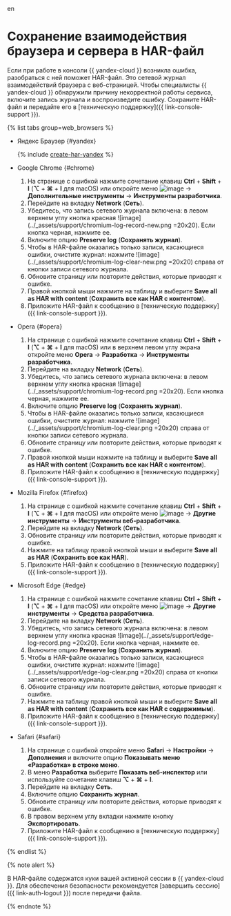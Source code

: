 en
# Сохранение взаимодействия браузера и сервера в HAR-файл

Если при работе в консоли {{ yandex-cloud }} возникла ошибка, разобраться с ней поможет HAR-файл. Это сетевой журнал взаимодействий браузера с веб-страницей. Чтобы специалисты {{ yandex-cloud }} обнаружили причину некорректной работы сервиса, включите запись журнала и воспроизведите ошибку. Сохраните HAR-файл и передайте его в [техническую поддержку]({{ link-console-support }}).

{% list tabs group=web_browsers %}


- Яндекс Браузер {#yandex}

  {% include [create-har-yandex](../_includes/support/create-har-yandex.md) %}


- Google Chrome {#chrome}

  1. На странице с ошибкой нажмите сочетание клавиш **Ctrl** + **Shift** + **I** (**⌥** + **⌘** + **I** для macOS) или откройте меню ![image](../_assets/vertical-ellipsis.svg) → **Дополнительные инструменты** → **Инструменты разработчика**.
  1. Перейдите на вкладку **Network** (**Сеть**).
  1. Убедитесь, что запись сетевого журнала включена: в левом верхнем углу кнопка красная ![image](../_assets/support/chromium-log-record-new.png =20x20). Если кнопка черная, нажмите ее.
  1. Включите опцию **Preserve log** (**Сохранять журнал**).
  1. Чтобы в HAR-файле оказались только записи, касающиеся ошибки, очистите журнал: нажмите ![image](../_assets/support/chromium-log-clear-new.png =20x20) справа от кнопки записи сетевого журнала.
  1. Обновите страницу или повторите действия, которые приводят к ошибке.
  1. Правой кнопкой мыши нажмите на таблицу и выберите **Save all as HAR with content** (**Сохранить все как HAR с контентом**).
  1. Приложите HAR-файл к сообщению в [техническую поддержку]({{ link-console-support }}).

- Opera {#opera}

  1. На странице с ошибкой нажмите сочетание клавиш **Ctrl** + **Shift** + **I** (**⌥** + **⌘** + **I** для macOS) или в верхнем левом углу экрана откройте меню **Opera** → **Разработка** → **Инструменты разработчика**.
  1. Перейдите на вкладку **Network** (**Сеть**).
  1. Убедитесь, что запись сетевого журнала включена: в левом верхнем углу кнопка красная ![image](../_assets/support/chromium-log-record.png =20x20). Если кнопка черная, нажмите ее.
  1. Включите опцию **Preserve log** (**Сохранять журнал**).
  1. Чтобы в HAR-файле оказались только записи, касающиеся ошибки, очистите журнал: нажмите ![image](../_assets/support/chromium-log-clear.png =20x20) справа от кнопки записи сетевого журнала.
  1. Обновите страницу или повторите действия, которые приводят к ошибке.
  1. Правой кнопкой мыши нажмите на таблицу и выберите **Save all as HAR with content** (**Сохранить все как HAR с контентом**).
  1. Приложите HAR-файл к сообщению в [техническую поддержку]({{ link-console-support }}).

- Mozilla Firefox {#firefox}

  1. На странице с ошибкой нажмите сочетание клавиш **Ctrl** + **Shift** + **I** (**⌥** + **⌘** + **I** для macOS) или откройте меню ![image](../_assets/support/firefox-menu.png) → **Другие инструменты** → **Инструменты веб-разработчика**.
  1. Перейдите на вкладку **Network** (**Сеть**).
  1. Обновите страницу или повторите действия, которые приводят к ошибке.
  1. Нажмите на таблицу правой кнопкой мыши и выберите **Save all as HAR** (**Сохранить все как HAR**).
  1. Приложите HAR-файл к сообщению в [техническую поддержку]({{ link-console-support }}).

- Microsoft Edge {#edge}

  1. На странице с ошибкой нажмите сочетание клавиш **Ctrl** + **Shift** + **I** (**⌥** + **⌘** + **I** для macOS) или откройте меню ![image](../_assets/horizontal-ellipsis.svg) → **Другие инструменты** → **Средства разработчика**.
  1. Перейдите на вкладку **Network** (**Сеть**).
  1. Убедитесь, что запись сетевого журнала включена: в левом верхнем углу кнопка красная ![image](../_assets/support/edge-log-record.png =20x20). Если кнопка черная, нажмите ее.
  1. Включите опцию **Preserve log** (**Сохранить журнал**).
  1. Чтобы в HAR-файле оказались только записи, касающиеся ошибки, очистите журнал: нажмите ![image](../_assets/support/edge-log-clear.png =20x20) справа от кнопки записи сетевого журнала.
  1. Обновите страницу или повторите действия, которые приводят к ошибке.
  1. Нажмите на таблицу правой кнопкой мыши и выберите **Save all as HAR with content** (**Сохранить все как HAR с содержимым**).
  1. Приложите HAR-файл к сообщению в [техническую поддержку]({{ link-console-support }}).

- Safari {#safari}

  1. На странице с ошибкой откройте меню **Safari** → **Настройки** → **Дополнения** и включите опцию **Показывать меню «Разработка» в строке меню**.
  1. В меню **Разработка** выберите **Показать веб-инспектор** или используйте сочетание клавиш **⌥** + **⌘** + **I**.
  1. Перейдите на вкладку **Сеть**.
  1. Включите опцию **Сохранить журнал**.
  1. Обновите страницу или повторите действия, которые приводят к ошибке.
  1. В правом верхнем углу вкладки нажмите кнопку **Экспортировать**.
  1. Приложите HAR-файл к сообщению в [техническую поддержку]({{ link-console-support }}).


{% endlist %}

{% note alert %}

В HAR-файле содержатся куки вашей активной сессии в {{ yandex-cloud }}. Для обеспечения безопасности рекомендуется [завершить сессию]({{ link-auth-logout }}) после передачи файла.

{% endnote %}